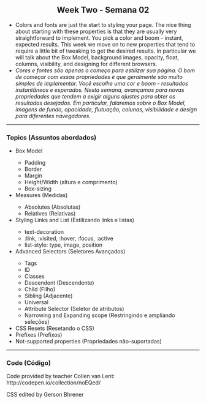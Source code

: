 <h2 align="center">Week Two - Semana 02</h2>

<ul>
    <li>
      Colors and fonts are just the start to styling your page. The nice thing about starting with these properties is that they are usually very straightforward to implement. You pick a color and boom - instant, expected results. This week we move on to new properties that tend to require a little bit of tweaking to get the desired results. In particular we will talk about the Box Model, background images, opacity, float, columns, visibility, and designing for different browsers.
    </li>
    <li><em>
      Cores e fontes são apenas o começo para estilizar sua página. O bom de começar com essas propriedades é que geralmente são muito simples de implementar. Você escolhe uma cor e boom - resultados instantâneos e esperados. Nesta semana, avançamos para novas propriedades que tendem a exigir alguns ajustes para obter os resultados desejados. Em particular, falaremos sobre o Box Model, imagens de fundo, opacidade, flutuação, colunas, visibilidade e design para diferentes navegadores.</em></li>
</ul>

<hr>

<h3>Topics (Assuntos abordados)</h3>

   <ul>
    <li>Box Model</li>
      <ul>
        <li>Padding</li>
        <li>Border</li>
        <li>Margin</li>
        <li>Height/Width (altura e comprimento)</li>
        <li>Box-sizing</li>
      </ul>
    <li>Measures (Medidas)</li>
      <ul>
        <li>Absolutes (Absolutas)</li>
        <li>Relatives (Relativas)</li>
      </ul>
    <li>Styling Links and List (Estilizando links e listas)</li>
      <ul>
        <li>text-decoration</li>
        <li>:link, :visited, :hover, :focus, :active</li>
        <li>list-style: type, image, position</li>
      </ul>
    <li>Advanced Selectors (Seletores Avançados)</li>
      <ul>
        <li>Tags</li>
        <li>ID</li>
        <li>Classes</li>
        <li>Descendent (Descendente)</li>
        <li>Child (Filho)</li>
        <li>Sibling (Adjacente)</li>
        <li>Universal</li>
        <li>Attribute Selector (Seletor de atributos)</li>
        <li>Narrowing and Expanding scope (Restringindo e ampliando seleções)</li>
      </ul>
    <li>CSS Resets (Resetando o CSS)</li>
    <li>Prefixes (Prefixos)</li>
    <li>Not-supported properties (Propriedades não-suportadas)</li>
  </ul>
  
  
<hr>

<h3>Code (Código)</h3>
    <p>Code provided by teacher Collen van Lent: http://codepen.io/collection/noEQed/</p>
    <p>CSS edited by Gerson Bhrener</p>
